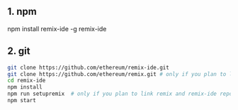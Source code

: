 ## 1. npm 

npm install remix-ide -g
remix-ide

## 2. git

``` sh
git clone https://github.com/ethereum/remix-ide.git
git clone https://github.com/ethereum/remix.git # only if you plan to link remix and remix-ide repositories and develop on it.
cd remix-ide
npm install
npm run setupremix  # only if you plan to link remix and remix-ide repositories and develop on it.
npm start
```